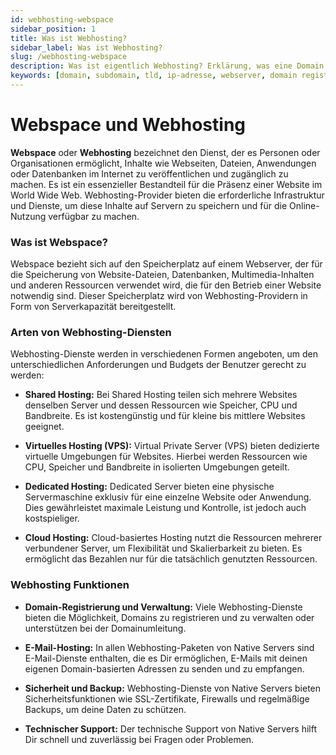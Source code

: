 ```yaml
---
id: webhosting-webspace
sidebar_position: 1
title: Was ist Webhosting?
sidebar_label: Was ist Webhosting?
slug: /webhosting-webspace
description: Was ist eigentlich Webhosting? Erklärung, was eine Domain ist, kurz und knapp, leicht verständlich.
keywords: [domain, subdomain, tld, ip-adresse, webserver, domain registrieren]
---
```


# Webspace und Webhosting

**Webspace** oder **Webhosting** bezeichnet den Dienst, der es Personen oder Organisationen ermöglicht, Inhalte wie Webseiten, Dateien, Anwendungen oder Datenbanken im Internet zu veröffentlichen und zugänglich zu machen. Es ist ein essenzieller Bestandteil für die Präsenz einer Website im World Wide Web. Webhosting-Provider bieten die erforderliche Infrastruktur und Dienste, um diese Inhalte auf Servern zu speichern und für die Online-Nutzung verfügbar zu machen.

### **Was ist Webspace?**

Webspace bezieht sich auf den Speicherplatz auf einem Webserver, der für die Speicherung von Website-Dateien, Datenbanken, Multimedia-Inhalten und anderen Ressourcen verwendet wird, die für den Betrieb einer Website notwendig sind. Dieser Speicherplatz wird von Webhosting-Providern in Form von Serverkapazität bereitgestellt.

### **Arten von Webhosting-Diensten**

Webhosting-Dienste werden in verschiedenen Formen angeboten, um den unterschiedlichen Anforderungen und Budgets der Benutzer gerecht zu werden:

- **Shared Hosting:** Bei Shared Hosting teilen sich mehrere Websites denselben Server und dessen Ressourcen wie Speicher, CPU und Bandbreite. Es ist kostengünstig und für kleine bis mittlere Websites geeignet.

- **Virtuelles Hosting (VPS):** Virtual Private Server (VPS) bieten dedizierte virtuelle Umgebungen für Websites. Hierbei werden Ressourcen wie CPU, Speicher und Bandbreite in isolierten Umgebungen geteilt.

- **Dedicated Hosting:** Dedicated Server bieten eine physische Servermaschine exklusiv für eine einzelne Website oder Anwendung. Dies gewährleistet maximale Leistung und Kontrolle, ist jedoch auch kostspieliger.

- **Cloud Hosting:** Cloud-basiertes Hosting nutzt die Ressourcen mehrerer verbundener Server, um Flexibilität und Skalierbarkeit zu bieten. Es ermöglicht das Bezahlen nur für die tatsächlich genutzten Ressourcen.

### **Webhosting Funktionen**

- **Domain-Registrierung und Verwaltung:** Viele Webhosting-Dienste bieten die Möglichkeit, Domains zu registrieren und zu verwalten oder unterstützen bei der Domainumleitung.

- **E-Mail-Hosting:** In allen Webhosting-Paketen von Native Servers sind E-Mail-Dienste enthalten, die es Dir ermöglichen, E-Mails mit deinen eigenen Domain-basierten Adressen zu senden und zu empfangen.

- **Sicherheit und Backup:** Webhosting-Dienste von Native Servers bieten Sicherheitsfunktionen wie SSL-Zertifikate, Firewalls und regelmäßige Backups, um deine Daten zu schützen.

- **Technischer Support:** Der technische Support von Native Servers hilft Dir schnell und zuverlässig bei Fragen oder Problemen.



